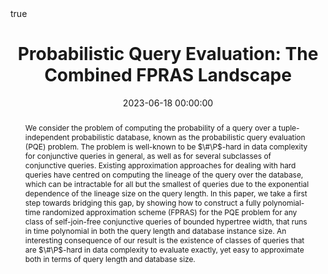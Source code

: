 ---
abstract: 'We consider the problem of computing the probability of a query over a tuple-independent probabilistic database, known as the probabilistic query evaluation (PQE) problem. The problem is well-known to be $\#\P$-hard in data complexity for conjunctive queries in general, as well as for several subclasses of conjunctive queries. Existing approximation approaches for dealing with hard queries have centred on computing the lineage of the query over the database, which can be intractable for all but the smallest of queries due to the exponential dependence of the lineage size on the query length.

In this paper, we take a first step towards bridging this gap, by showing how to construct a fully polynomial-time randomized approximation scheme (FPRAS) for the PQE problem for any class of self-join-free conjunctive queries of bounded hypertree width, that runs in time polynomial in both the query length and database instance size. An interesting consequence of our result is the existence of classes of queries that are $\#\P$-hard in data complexity to evaluate exactly, yet easy to approximate both in terms of query length and database size.'
authors:
- Timothy van Bremen
- Kuldeep S. Meel
date: 2023-06-18 00:00:00
highlight: true
image_preview: ''
math: true
publication: 'In *ACM Symposium on Principles of Database Systems (PODS)*'
publication_types:
- '1'
selected: true
title: 'Probabilistic Query Evaluation: The Combined FPRAS Landscape'
url_pdf: https://www.comp.nus.edu.sg/~tvanbr/papers/pods23.pdf
---